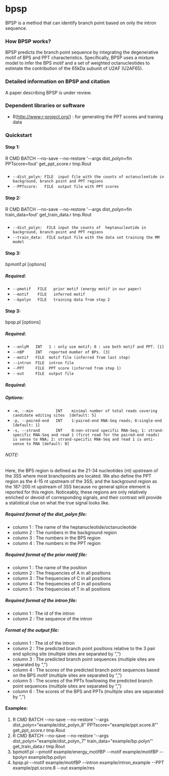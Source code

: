 # bpsp 
BPSP is a method that can identify branch point based on only the intron sequence.  

### How BPSP works?

BPSP predicts the branch point sequence by integrating the degenerative motif of BPS and PPT characteristics. Specifically, BPSP uses a mixture model to infer the BPS motif and a set of weighted octanucleotides to estimate the contribution of the 65kDa subunit of U2AF (U2AF65). 

### Detailed information on BPSP and citation

A paper describing BPSP is under review.  


### Dependent libraries or software

- R(http://www.r-project.org/) : for generating the PPT scores and training data

### Quickstart

#### Step 1: 
R CMD BATCH --no-save --no-restore '--args dist_polyn=fin PPTscore=fout' get_ppt_score.r tmp.Rout
##### 
-  `--dist_polyn: FILE  input file with the counts of octanucleotide in background, branch point and PPT regions`
-  `--PPTscore:   FILE  output file with PPT scores`

#### Step 2: 
R CMD BATCH --no-save --no-restore '--args dist_polyn=fin train_data=fout' get_train_data.r tmp.Rout
#####
-  `--dist_polyn:  FILE input the counts of  heptanucleotide in background, branch point and PPT regions`
-  `--train_data:  FILE output file with the data set training the MM model`

#### Step 3: 
bpmotif.pl [options]

##### Required:
-  `--pmotif   FILE   prior motif (energy motif in our paper)`  
-  `--motif    FILE   inferred motif`  
-  `--bpolyn   FILE   training data from step 2`  

#### Step 3: 
bpsp.pl [options]

##### Required:
-  `--onlyM   INT   1 : only use motif; 0 : use both motif and PPT. [1]`
-  `--nBP     INT   reported mumber of BPs. [3]`
-  `--motif   FILE  motif file (inferred from last step)`
-  `--intron  FILE  intron file`
-  `--PPT     FILE  PPT score (inferred from step 1)`
-  `--out     FILE  output file`



##### Required:

##### Options:
-  `-m, --min          INT    minimal number of total reads covering candidate editing sites  [default: 5]`   
-  `-p, --paired-end   INT    1:paired-end RNA-Seq reads; 0:single-end [default: 1]`   
-  `-s, --strand       INT    0:non-strand specific RNA-Seq; 1: strand-specific RNA-Seq and read 1 (first read for the paired-end reads) is sense to RNA; 2: strand-specific RNA-Seq and read 1 is anti-sense to RNA [default: 0]`

###### NOTE:
Here, the BPS region is defined as the 21-34 nucleotides (nt) upstream of the 3SS where most branchpoints are located. We also define the PPT region as the 4-15 nt upstream of the 3SS; and the background region as the 187-200 nt upstream of 3SS because no general splice element is reported for this region. Noticeably, these regions are only relatively enriched or devoid of corresponding signals, and their contrast will provide a statistical clue on what the true signal looks like.

##### Required format of the dist_polyn file:

- column 1 : The name of the heptanucleotide/octanucleotide 
- column 2 : The numbers in the background region   
- column 3 : The numbers in the BPS region   
- column 4 : The numbers in the PPT region   

##### Required format of the prior motif file:

- column 1 : The name of the position 
- column 2 : The frequencies of A in all positions 
- column 3 : The frequencies of C in all positions 
- column 4 : The frequencies of G in all positions 
- column 5 : The frequencies of T in all positions 

##### Required format of the intron file:

- column 1 : The id of the intron 
- column 2 : The sequence of the intron 

##### Format of the output file:

- column 1 : The id of the intron 
- column 2 : The predicted branch point positions relative to the 3 pair end splicing site (multiple sites are separated by ",")
- column 3 : The predicted branch point sequences (multiple sites are separated by ",")
- column 4 : The scores of the predicted branch point sequences based on the BPS motif (multiple sites are separated by ",")
- column 5 : The scores of the PPTs fowllowing the predicted branch point sequences (multiple sites are separated by ",")
- column 6 : The scores of the BPS and PPTs (multiple sites are separated by ",")

#### Examples:

1. R CMD BATCH --no-save --no-restore '--args dist_polyn="example/dist_polyn_8" PPTscore="example/ppt.score.8"' get_ppt_score.r tmp.Rout
2. R CMD BATCH --no-save --no-restore '--args dist_polyn="example/dist_polyn_7" train_data="example/bp.polyn"' get_train_data.r tmp.Rout
3. bpmotif.pl --pmotif example/energy_motifBP --motif example/motifBP --bpolyn example/bp.polyn
4. bpsp.pl --motif example/motifBP --intron example/intron_example --PPT example/ppt.score.8 --out example/res
